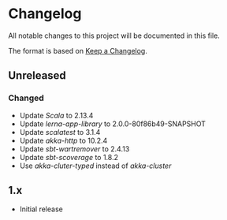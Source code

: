 # Changelog
All notable changes to this project will be documented in this file.

The format is based on [Keep a Changelog](https://keepachangelog.com/en/1.0.0/).

## Unreleased
### Changed
- Update *Scala* to 2.13.4
- Update *lerna-app-library* to 2.0.0-80f86b49-SNAPSHOT
- Update *scalatest* to 3.1.4
- Update *akka-http* to 10.2.4
- Update *sbt-wartremover* to 2.4.13
- Update *sbt-scoverage* to 1.8.2
- Use *akka-cluter-typed* instead of *akka-cluster*

## 1.x
- Initial release